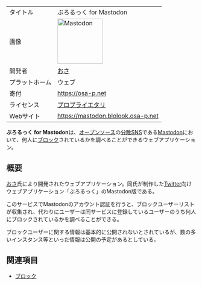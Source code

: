 <div>

|                |                                                                                                                                                                                                                                                                                                        |
|----------------|--------------------------------------------------------------------------------------------------------------------------------------------------------------------------------------------------------------------------------------------------------------------------------------------------------|
| タイトル       | ぶろるっく for Mastodon                                                                                                                                                                                                                                                                                |
| 画像           | [<img src="/images/thumb/0/00/Mastodon_logo.png/120px-Mastodon_logo.png" srcset="/images/thumb/0/00/Mastodon_logo.png/180px-Mastodon_logo.png 1.5x, /images/0/00/Mastodon_logo.png 2x" width="120" height="120" alt="Mastodon" />](/%E3%83%95%E3%82%A1%E3%82%A4%E3%83%AB:Mastodon_logo.png "Mastodon") |
| 開発者         | [おさ](/%E3%81%8A%E3%81%95 "おさ")                                                                                                                                                                                                                                                                     |
| プラットホーム | ウェブ                                                                                                                                                                                                                                                                                                 |
| 寄付           | <a href="https://osa-p.net" rel="nofollow">https://osa-p.net</a>                                                                                                                                                                                                                                       |
| ライセンス     | [プロプライエタリ](/%E3%83%97%E3%83%AD%E3%83%97%E3%83%A9%E3%82%A4%E3%82%A8%E3%82%BF%E3%83%AA "プロプライエタリ")                                                                                                                                                                                       |
| Webサイト      | <a href="https://mastodon.blolook.osa-p.net" rel="nofollow">https://mastodon.blolook.osa-p.net</a>                                                                                                                                                                                                     |

  
**ぶろるっく for Mastodon**は、[オープンソース](/%E3%82%AA%E3%83%BC%E3%83%97%E3%83%B3%E3%82%BD%E3%83%BC%E3%82%B9 "オープンソース")の[分散SNS](/%E5%88%86%E6%95%A3SNS "分散SNS")である[Mastodon](/Mastodon "Mastodon")において、何人に[ブロック](/%E3%83%96%E3%83%AD%E3%83%83%E3%82%AF "ブロック")されているかを調べることができるウェブアプリケーション。

## 概要

[おさ](/%E3%81%8A%E3%81%95 "おさ")氏により開発されたウェブアプリケーション。同氏が制作した[Twitter](/Twitter "Twitter")向けウェブアプリケーション「ぶろるっく」のMastodon版である。

このサービスでMastodonのアカウント認証を行うと、ブロックユーザーリストが収集され、代わりにユーザーは同サービスに登録しているユーザーのうち何人にブロックされているかを調べることができる。

ブロックユーザーに関する情報は基本的に公開されないとされているが、数の多いインスタンス等といった情報は公開の予定があるとしている。

## 関連項目

-   [ブロック](/%E3%83%96%E3%83%AD%E3%83%83%E3%82%AF "ブロック")

</div>
